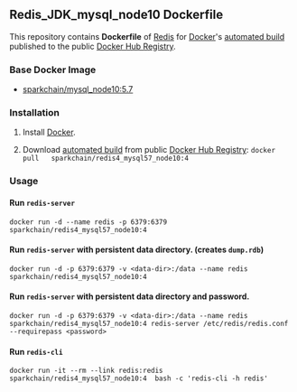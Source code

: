 ## Redis_JDK_mysql_node10  Dockerfile


This repository contains **Dockerfile** of [Redis](http://redis.io/) for [Docker](https://www.docker.com/)'s [automated build](https://hub.docker.com/r/sparkchain/redis4_mysql57_node10/) published to the public [Docker Hub Registry](https://registry.hub.docker.com/).


### Base Docker Image

* [sparkchain/mysql_node10:5.7](http://dockerfile.github.io/#/ubuntu)


### Installation

1. Install [Docker](https://www.docker.com/).

2. Download [automated build](https://hub.docker.com/r/sparkchain/redis4_mysql57_node10/) from public [Docker Hub Registry](https://registry.hub.docker.com/): `docker pull   sparkchain/redis4_mysql57_node10:4 `


### Usage

#### Run `redis-server`

    docker run -d --name redis -p 6379:6379  sparkchain/redis4_mysql57_node10:4

#### Run `redis-server` with persistent data directory. (creates `dump.rdb`)

    docker run -d -p 6379:6379 -v <data-dir>:/data --name redis    sparkchain/redis4_mysql57_node10:4

#### Run `redis-server` with persistent data directory and password.

    docker run -d -p 6379:6379 -v <data-dir>:/data --name redis   sparkchain/redis4_mysql57_node10:4 redis-server /etc/redis/redis.conf --requirepass <password>

#### Run `redis-cli`

    docker run -it --rm --link redis:redis    sparkchain/redis4_mysql57_node10:4  bash -c 'redis-cli -h redis'
